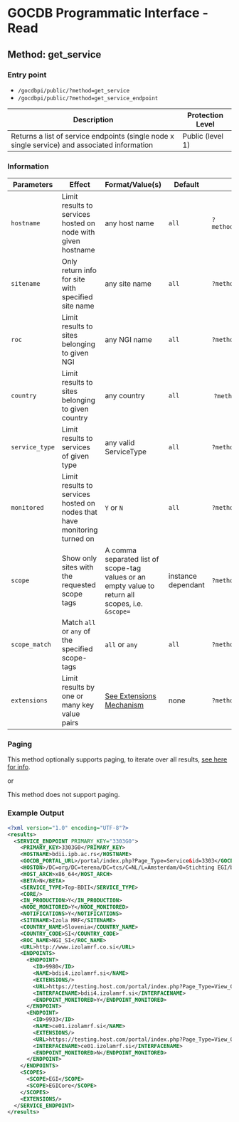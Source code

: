 # GOCDB Programmatic Interface - Read

## Method: get_service

### Entry point

- `/gocdbpi/public/?method=get_service`
- `/gocdbpi/public/?method=get_service_endpoint`

| Description | Protection Level |
| - | - |
| Returns a list of service endpoints (single node x single service) and associated information  | Public (level 1) |

### Information

| Parameters | Effect | Format/Value(s) | Default | Example |
| - | - | - | - | - |
| `hostname` | Limit results to services hosted on node with given hostname | any host name | `all` | `?method=get_service_endpoint&hostname=bdii.ipb.ac.rs` |
| `sitename` | Only return info for site with specified site name | any site name | `all` |`?method=get_site&sitename=Izola MRF` |
| `roc` | Limit results to sites belonging to given NGI | any NGI name | `all` | `?method=get_site&roc=NGI_SI` |
| `country` | Limit results to sites belonging to given country | any country | `all` | `?method=get_site&country=Slovenia` |
| `service_type` | Limit results to services of given type | any valid ServiceType | `all` | `?method=get_service_endpoint&service_type=CE` |
| `monitored` | Limit results to services hosted on nodes that have monitoring turned on | `Y` or `N` | `all` | `?method=get_service_endpoint&monitored=Y`  |
| `scope` | Show only sites with the requested scope tags | A comma separated list of scope-tag values or an empty value to return all scopes, i.e. `&scope=` | instance dependant | `?method=get_site&scope=EGI` |
| `scope_match` | Match `all` or `any` of the specified scope-tags | `all` or `any` | `all` | `?method=get_site&scope=Local,EGI&scope_match=any` |
| `extensions` | Limit results by one or many key value pairs | [See Extensions Mechanism](https://docs.egi.eu/internal/configuration-database/extension-properties/) | none | `?method=get_site&extensions=(KeyName=KeyValue)` |

### Paging

This method optionally supports paging, to iterate over all results,
[see here for info](https://wiki.egi.eu/wiki/GOCDB/notifications#Optional_Cursor_Paging_on_Read_API).

or

This method does not support paging.

### Example Output

```xml
<?xml version="1.0" encoding="UTF-8"?>
<results>
  <SERVICE_ENDPOINT PRIMARY_KEY="3303G0">
    <PRIMARY_KEY>3303G0</PRIMARY_KEY>
    <HOSTNAME>bdii.ipb.ac.rs</HOSTNAME>
    <GOCDB_PORTAL_URL>/portal/index.php?Page_Type=Service&id=3303</GOCDB_PORTAL_URL>
    <HOSTDN>/DC=org/DC=terena/DC=tcs/C=NL/L=Amsterdam/O=Stichting EGI/bdii.ipb.ac.rs</HOSTDN>
    <HOST_ARCH>x86_64</HOST_ARCH>
    <BETA>N</BETA>
    <SERVICE_TYPE>Top-BDII</SERVICE_TYPE>
    <CORE/>
    <IN_PRODUCTION>Y</IN_PRODUCTION>
    <NODE_MONITORED>Y</NODE_MONITORED>
    <NOTIFICATIONS>Y</NOTIFICATIONS>
    <SITENAME>Izola MRF</SITENAME>
    <COUNTRY_NAME>Slovenia</COUNTRY_NAME>
    <COUNTRY_CODE>SI</COUNTRY_CODE>
    <ROC_NAME>NGI_SI</ROC_NAME>
    <URL>http://www.izolamrf.co.si</URL>
    <ENDPOINTS>
      <ENDPOINT>
        <ID>9980</ID>
        <NAME>bdii4.izolamrf.si</NAME>
        <EXTENSIONS/>
        <URL>https://testing.host.com/portal/index.php?Page_Type=View_Object&amp;object_id=9980&amp;grid_id=0</URL>
        <INTERFACENAME>bdii4.izolamrf.si</INTERFACENAME>
        <ENDPOINT_MONITORED>Y</ENDPOINT_MONITORED>
      </ENDPOINT>
      <ENDPOINT>
        <ID>9933</ID>
        <NAME>ce01.izolamrf.si</NAME>
        <EXTENSIONS/>
        <URL>https://testing.host.com/portal/index.php?Page_Type=View_Object&amp;object_id=9933&amp;grid_id=0</URL>
        <INTERFACENAME>ce01.izolamrf.si</INTERFACENAME>
        <ENDPOINT_MONITORED>N</ENDPOINT_MONITORED>
      </ENDPOINT>
    </ENDPOINTS>
    <SCOPES>
      <SCOPE>EGI</SCOPE>
      <SCOPE>EGICore</SCOPE>
    </SCOPES>
    <EXTENSIONS/>
  </SERVICE_ENDPOINT>
</results>
```
